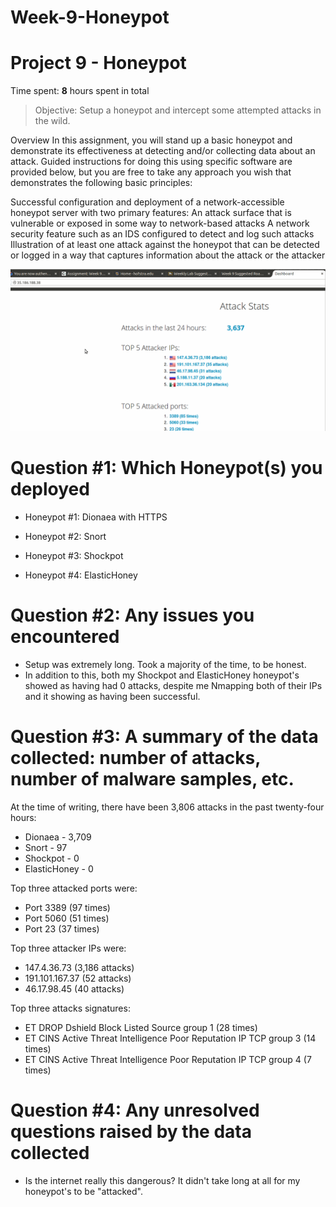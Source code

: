 # Week-9-Honeypot

# Project 9 - Honeypot

Time spent: **8** hours spent in total

> Objective: Setup a honeypot and intercept some attempted attacks in the wild.

Overview
In this assignment, you will stand up a basic honeypot and demonstrate its effectiveness at detecting and/or collecting data about an attack. Guided instructions for doing this using specific software are provided below, but you are free to take any approach you wish that demonstrates the following basic principles:

Successful configuration and deployment of a network-accessible honeypot server with two primary features:
An attack surface that is vulnerable or exposed in some way to network-based attacks
A network security feature such as an IDS configured to detect and log such attacks
Illustration of at least one attack against the honeypot that can be detected or logged in a way that captures information about the attack or the attacker


<img
src='https://github.com/RobPiccirillo/Week-9-Honeypot/blob/master/honeypotAttacks.gif'
title='Video Walkthrough' width='' alt='Video Walkthrough' />


# Question #1: **Which Honeypot(s) you deployed**
  
  * Honeypot #1: Dionaea with HTTPS
  
  * Honeypot #2: Snort
  
  * Honeypot #3: Shockpot
  
  * Honeypot #4: ElasticHoney

# Question #2: **Any issues you encountered**
  * Setup was extremely long. Took a majority of the time, to be honest. 
  * In addition to this, both my Shockpot and ElasticHoney honeypot's showed as having had 0 attacks, despite me Nmapping both of their      IPs and it showing as having been successful.

# Question #3: **A summary of the data collected: number of attacks, number of malware samples, etc.**
 At the time of writing, there have been 3,806 attacks in the past twenty-four hours:
  * Dionaea - 3,709 
  * Snort - 97 
  * Shockpot - 0  
  * ElasticHoney - 0
  
 Top three attacked ports were:
  * Port 3389 (97 times)
  * Port 5060 (51 times)
  * Port 23 (37 times)
  
  Top three attacker IPs were:
  * 147.4.36.73 (3,186 attacks)
  * 191.101.167.37 (52 attacks)
  * 46.17.98.45 (40 attacks)
  
  Top three attacks signatures:
  * ET DROP Dshield Block Listed Source group 1 (28 times)
  * ET CINS Active Threat Intelligence Poor Reputation IP TCP group 3 (14 times)
  * ET CINS Active Threat Intelligence Poor Reputation IP TCP group 4 (7 times)

# Question #4: **Any unresolved questions raised by the data collected**
  * Is the internet really this dangerous? It didn't take long at all for my honeypot's to be "attacked".
